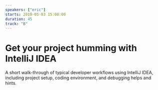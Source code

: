 ```yaml
---
speakers: ["eric"]
starts: 2018-05-03 15:00:00
duration: 45
track: "B"
---
```


# Get your project humming with IntelliJ IDEA

A short walk-through of typical developer workflows using IntelliJ IDEA, including project setup, coding environment, and debugging helps and hints.
